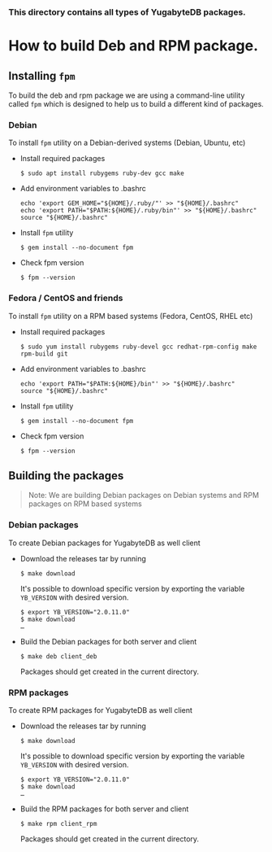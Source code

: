 ### This directory contains all types of YugabyteDB packages.

# How to build Deb and RPM package.

## Installing `fpm`
To build the deb and rpm package we are using a command-line utility
called `fpm` which is designed to help us to build a different kind of
packages.

### Debian
To install `fpm` utility on a Debian-derived systems (Debian, Ubuntu,
etc)
- Install required packages
  ```
  $ sudo apt install rubygems ruby-dev gcc make
  ```
- Add environment variables to .bashrc
  ```
  echo 'export GEM_HOME="${HOME}/.ruby/"' >> "${HOME}/.bashrc"
  echo 'export PATH="$PATH:${HOME}/.ruby/bin"' >> "${HOME}/.bashrc"
  source "${HOME}/.bashrc"
  ```
- Install `fpm` utility
  ```
  $ gem install --no-document fpm
  ```
- Check fpm version
  ```
  $ fpm --version
  ```

### Fedora / CentOS and friends
To install `fpm` utility on a RPM based systems (Fedora, CentOS, RHEL
etc)
- Install required packages
  ```
  $ sudo yum install rubygems ruby-devel gcc redhat-rpm-config make rpm-build git
  ```
- Add environment variables to .bashrc
  ```
  echo 'export PATH="$PATH:${HOME}/bin"' >> "${HOME}/.bashrc"
  source "${HOME}/.bashrc"
  ```
- Install `fpm` utility
  ```
  $ gem install --no-document fpm
  ```
- Check fpm version
  ```
  $ fpm --version
  ```

## Building the packages
> Note: We are building Debian packages on Debian systems and RPM
> packages on RPM based systems

### Debian packages
To create Debian packages for YugabyteDB as well client
- Download the releases tar by running
  ```
  $ make download
  ```

  It's possible to download specific version by exporting the variable
  `YB_VERSION` with desired version.
  ```
  $ export YB_VERSION="2.0.11.0"
  $ make download
  …
  ```
 - Build the Debian packages for both server and client
	  ```
	  $ make deb client_deb
	  ```
   Packages should get created in the current directory.

### RPM packages
To create RPM packages for YugabyteDB as well client
- Download the releases tar by running
  ```
  $ make download
  ```

  It's possible to download specific version by exporting the variable
  `YB_VERSION` with desired version.
  ```
  $ export YB_VERSION="2.0.11.0"
  $ make download
  …
  ```
 - Build the RPM packages for both server and client
	  ```
	  $ make rpm client_rpm
	  ```
   Packages should get created in the current directory.
